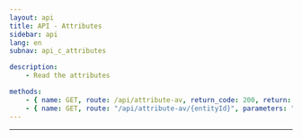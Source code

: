 ```yaml
---
layout: api
title: API - Attributes
sidebar: api
lang: en
subnav: api_c_attributes

description:
    - Read the attributes

methods:
    - { name: GET, route: /api/attribute-av, return_code: 200, return: "Results of the 'attribute-av' loop" }
    - { name: GET, route: "/api/attribute-av/{entityId}", parameters: "entityId: The attribute-av id", return_code: 200, return: "Results of the 'attribute-av' loop for entityId" }
---
```

---